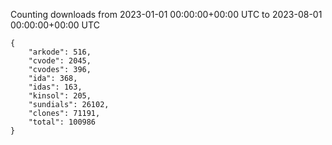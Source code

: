 
Counting downloads from 2023-01-01 00:00:00+00:00 UTC to 2023-08-01 00:00:00+00:00 UTC

```
{
    "arkode": 516,
    "cvode": 2045,
    "cvodes": 396,
    "ida": 368,
    "idas": 163,
    "kinsol": 205,
    "sundials": 26102,
    "clones": 71191,
    "total": 100986
}
```
